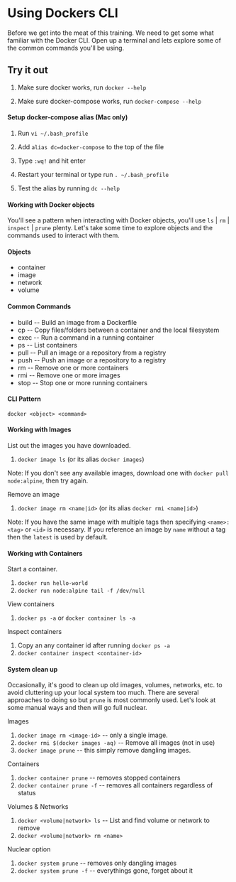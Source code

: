 # Using Dockers CLI

Before we get into the meat of this training. We need to get some what familiar with the Docker CLI. Open up a terminal and lets explore some of the common commands you'll be using.

Try it out
--

1. Make sure docker works, run `docker --help`

2. Make sure docker-compose works, run `docker-compose --help`

#### Setup docker-compose alias (Mac only)

1. Run `vi ~/.bash_profile`

2. Add `alias dc=docker-compose` to the top of the file
 
3. Type `:wq!` and hit enter

4. Restart your terminal or type run `. ~/.bash_profile`

5. Test the alias by running `dc --help`

#### Working with Docker objects

You'll see a pattern when interacting with Docker objects, you'll use `ls` | `rm` | `inspect` | `prune` plenty. Let's take some time to explore objects and the commands used to interact with them.

#### Objects
- container
- image
- network
- volume

#### Common Commands
- build -- Build an image from a Dockerfile
- cp    -- Copy files/folders between a container and the local filesystem
- exec  -- Run a command in a running container
- ps    -- List containers
- pull  -- Pull an image or a repository from a registry
- push  -- Push an image or a repository to a registry
- rm    -- Remove one or more containers
- rmi   -- Remove one or more images
- stop  -- Stop one or more running containers

#### CLI Pattern

`docker <object> <command>`

#### Working with Images

List out the images you have downloaded.  
1. `docker image ls` (or its alias `docker images`)  

Note: If you don't see any available images, download one with `docker pull node:alpine`, then try again.

Remove an image  
1. `docker image rm <name|id>` (or its alias `docker rmi <name|id>`)

Note: If you have the same image with multiple tags then specifying `<name>:<tag>` or `<id>` is necessary. If you reference an image by `name` without a tag then the `latest` is used by default.


#### Working with Containers

Start a container.  
1. `docker run hello-world`
2. `docker run node:alpine tail -f /dev/null`

View containers
1. `docker ps -a` or `docker container ls -a`

Inspect containers
1. Copy an any container id after running `docker ps -a`
2. `docker container inspect <container-id>`


#### System clean up

Occasionally, it's good to clean up old images, volumes, networks, etc. to avoid cluttering up your local system too much. There are several approaches to doing so but `prune` is most commonly used. Let's look at some manual ways and then will go full nuclear.

Images
1. `docker image rm <image-id>` -- only a single image.
2. `docker rmi $(docker images -aq)` -- Remove all images (not in use)
3. `docker image prune` -- this simply remove dangling images.

Containers
1. `docker container prune` -- removes stopped containers
2. `docker container prune -f` -- removes all containers regardless of status

Volumes & Networks
1. `docker <volume|network> ls` -- List and find volume or network to remove
2. `docker <volume|network> rm <name>`

Nuclear option
1. `docker system prune` -- removes only dangling images
2. `docker system prune -f` -- everythings gone, forget about it
